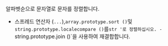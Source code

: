 알파벳순으로 문자열로 문자를 정렬합니다.

- 스프레드 연산자 (`...`),`array.prototype.sort ()`및`string.prototype.localecompare ()`를`str '로 정렬하십시오.
-`string.prototype.join ()`을 사용하여 재결합합니다.